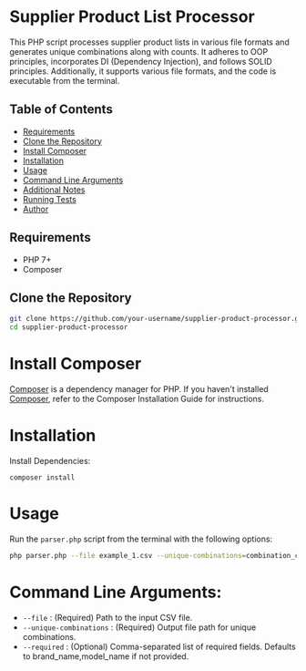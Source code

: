 # Supplier Product List Processor

This PHP script processes supplier product lists in various file formats and generates unique combinations along with counts. It adheres to OOP principles, incorporates DI (Dependency Injection), and follows SOLID principles. Additionally, it supports various file formats, and the code is executable from the terminal.

## Table of Contents

- [Requirements](#requirements)
- [Clone the Repository](#clone-the-repository)
- [Install Composer](#install-composer)
- [Installation](#installation)
- [Usage](#usage)
- [Command Line Arguments](#command-line-arguments)
- [Additional Notes](#additional-notes)
- [Running Tests](#running-tests)
- [Author](#author)

## Requirements

- PHP 7+
- Composer

## Clone the Repository

```bash
git clone https://github.com/your-username/supplier-product-processor.git
cd supplier-product-processor
```
# Install Composer

[Composer](https://getcomposer.org/) is a dependency manager for PHP. If you haven't installed [Composer](https://getcomposer.org/doc/00-intro.md), refer to the Composer Installation Guide for instructions.

# Installation

Install Dependencies:
```
composer install
```
# Usage

Run the `parser.php` script from the terminal with the following options:

```bash
php parser.php --file example_1.csv --unique-combinations=combination_count.csv --required=brand_name,model_name
```

# Command Line Arguments:
* `--file` : (Required) Path to the input CSV file.
* `--unique-combinations` : (Required) Output file path for unique combinations.
* `--required` : (Optional) Comma-separated list of required fields. Defaults to brand_name,model_name if not provided.